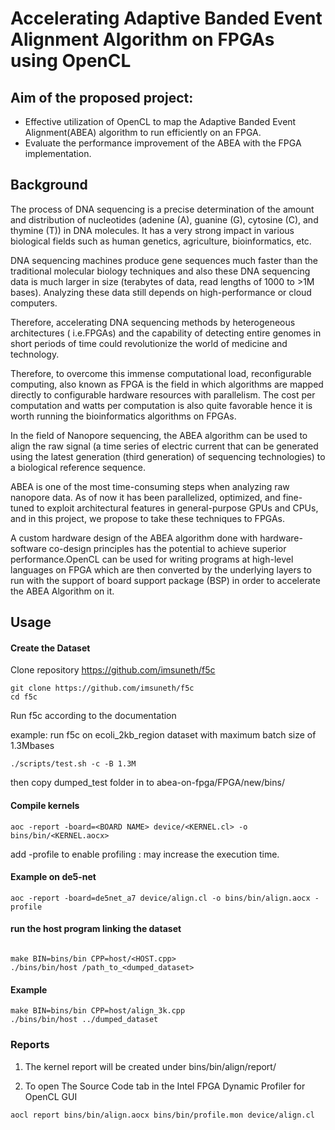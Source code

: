 # Accelerating Adaptive Banded Event Alignment Algorithm on FPGAs using OpenCL

## Aim of the proposed project:

- Effective utilization of OpenCL to map the Adaptive Banded Event Alignment(ABEA) algorithm to run efficiently on an FPGA.
- Evaluate the performance improvement of the ABEA with the FPGA implementation.

## Background

The process of DNA sequencing is a precise determination of the amount and distribution of nucleotides (adenine (A), guanine (G), cytosine (C), and thymine (T)) in DNA molecules. It has a very strong impact in various biological fields such as human genetics, agriculture, bioinformatics, etc.

DNA sequencing machines produce gene sequences much faster than the traditional molecular biology techniques and also these DNA sequencing data is much larger in size (terabytes of data, read lengths of 1000 to >1M bases). Analyzing these data still depends on high-performance or cloud computers.

Therefore, accelerating DNA sequencing methods by heterogeneous architectures ( i.e.FPGAs) and the capability of detecting entire genomes in short periods of time could revolutionize the world of medicine and technology.

Therefore, to overcome this immense computational load, reconfigurable computing, also known as FPGA is the field in which algorithms are mapped directly to configurable hardware resources with parallelism. The cost per computation and watts per computation is also quite favorable hence it is worth running the bioinformatics algorithms on FPGAs.

In the field of Nanopore sequencing, the ABEA algorithm can be used to align the raw signal (a time series of electric current that can be generated using the latest generation (third generation) of sequencing technologies) to a biological reference sequence.

ABEA is one of the most time-consuming steps when analyzing raw nanopore data. As of now it has been parallelized, optimized, and fine-tuned to exploit architectural features in general-purpose GPUs and CPUs, and in this project, we propose to take these techniques to FPGAs.

A custom hardware design of the ABEA algorithm done with hardware-software co-design principles has the potential to achieve superior performance.OpenCL can be used for writing programs at high-level languages on FPGA which are then converted by the underlying layers to run with the support of board support package (BSP) in order to accelerate the ABEA Algorithm on it.

## Usage

#### Create the Dataset

Clone repository https://github.com/imsuneth/f5c

```
git clone https://github.com/imsuneth/f5c
cd f5c
```

Run f5c according to the documentation

example: run f5c on ecoli_2kb_region dataset with maximum batch size of 1.3Mbases

```
./scripts/test.sh -c -B 1.3M
```

then copy dumped_test folder in to abea-on-fpga/FPGA/new/bins/

#### Compile kernels

```
aoc -report -board=<BOARD NAME> device/<KERNEL.cl> -o bins/bin/<KERNEL.aocx>
```
add -profile to enable profiling : may increase the execution time.

#### Example on de5-net

```
aoc -report -board=de5net_a7 device/align.cl -o bins/bin/align.aocx -profile
```

#### run the host program linking the dataset

```

make BIN=bins/bin CPP=host/<HOST.cpp>
./bins/bin/host /path_to_<dumped_dataset>
```

#### Example

```
make BIN=bins/bin CPP=host/align_3k.cpp
./bins/bin/host ../dumped_dataset
```

### Reports

1. The kernel report will be created under bins/bin/align/report/

2. To open The Source Code tab in the Intel FPGA Dynamic Profiler for OpenCL GUI

```
aocl report bins/bin/align.aocx bins/bin/profile.mon device/align.cl
```
